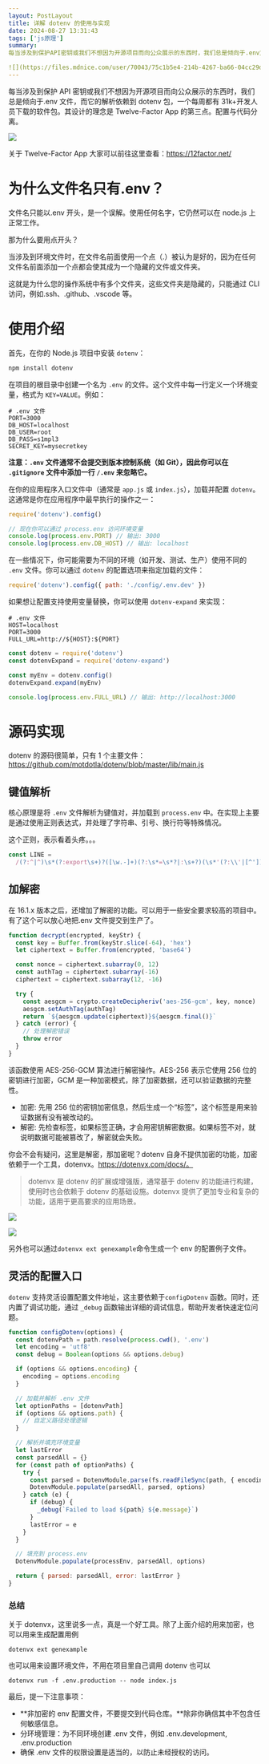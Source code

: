 ```yaml
---
layout: PostLayout
title: 详解 dotenv 的使用与实现
date: 2024-08-27 13:31:43
tags: ['js原理']
summary: 
每当涉及到保护API密钥或我们不想因为开源项目而向公众展示的东西时，我们总是倾向于.env文件，而它的解析依赖到dotenv包，一个每周都有31k+开发人员下载的软件包。其设计的理念是Twelve-Factor App的第三点。配置与代码分离。

![](https://files.mdnice.com/user/70043/75c1b5e4-214b-4267-ba66-04cc29db024
---
```


每当涉及到保护 API 密钥或我们不想因为开源项目而向公众展示的东西时，我们总是倾向于.env 文件，而它的解析依赖到 dotenv 包，一个每周都有 31k+开发人员下载的软件包。其设计的理念是 Twelve-Factor App 的第三点。配置与代码分离。

![](https://files.mdnice.com/user/70043/75c1b5e4-214b-4267-ba66-04cc29db0243.png)

关于 Twelve-Factor App 大家可以前往这里查看：https://12factor.net/

# 为什么文件名只有.env？

文件名只能以.env 开头，是一个误解。使用任何名字，它仍然可以在 node.js 上正常工作。

那为什么要用点开头？

当涉及到环境文件时，在文件名前面使用一个点（.）被认为是好的，因为在任何文件名前面添加一个点都会使其成为一个隐藏的文件或文件夹。

这就是为什么您的操作系统中有多个文件夹，这些文件夹是隐藏的，只能通过 CLI 访问，例如.ssh、.github、.vscode 等。

# 使用介绍

首先，在你的 Node.js 项目中安装 `dotenv`：

```bash
npm install dotenv
```

在项目的根目录中创建一个名为 `.env` 的文件。这个文件中每一行定义一个环境变量，格式为 `KEY=VALUE`。例如：

```env
# .env 文件
PORT=3000
DB_HOST=localhost
DB_USER=root
DB_PASS=s1mpl3
SECRET_KEY=mysecretkey
```

**注意：`.env` 文件通常不会提交到版本控制系统（如 Git），因此你可以在 `.gitignore` 文件中添加一行 `/.env` 来忽略它。**

在你的应用程序入口文件中（通常是 `app.js` 或 `index.js`），加载并配置 `dotenv`。这通常是你在应用程序中最早执行的操作之一：

```javascript
require('dotenv').config()

// 现在你可以通过 process.env 访问环境变量
console.log(process.env.PORT) // 输出: 3000
console.log(process.env.DB_HOST) // 输出: localhost
```

在一些情况下，你可能需要为不同的环境（如开发、测试、生产）使用不同的 `.env` 文件。你可以通过 `dotenv` 的配置选项来指定加载的文件：

```javascript
require('dotenv').config({ path: './config/.env.dev' })
```

如果想让配置支持使用变量替换，你可以使用 `dotenv-expand` 来实现：

```env
# .env 文件
HOST=localhost
PORT=3000
FULL_URL=http://${HOST}:${PORT}
```

```javascript
const dotenv = require('dotenv')
const dotenvExpand = require('dotenv-expand')

const myEnv = dotenv.config()
dotenvExpand.expand(myEnv)

console.log(process.env.FULL_URL) // 输出: http://localhost:3000
```

# 源码实现

dotenv 的源码很简单，只有 1 个主要文件：https://github.com/motdotla/dotenv/blob/master/lib/main.js

## 键值解析

核心原理是将 `.env` 文件解析为键值对，并加载到 `process.env` 中。在实现上主要是通过使用正则表达式，并处理了字符串、引号、换行符等特殊情况。

这个正则，表示看着头疼。。。

```javascript
const LINE =
  /(?:^|^)\s*(?:export\s+)?([\w.-]+)(?:\s*=\s*?|:\s+?)(\s*'(?:\\'|[^'])*'|\s*"(?:\\"|[^"])*"|\s*`(?:\\`|[^`])*`|[^#\r\n]+)?\s*(?:#.*)?(?:$|$)/gm
```

## 加解密

在 16.1.x 版本之后，还增加了解密的功能。可以用于一些安全要求较高的项目中。有了这个可以放心地把.env 文件提交到生产了。

```javascript
function decrypt(encrypted, keyStr) {
  const key = Buffer.from(keyStr.slice(-64), 'hex')
  let ciphertext = Buffer.from(encrypted, 'base64')

  const nonce = ciphertext.subarray(0, 12)
  const authTag = ciphertext.subarray(-16)
  ciphertext = ciphertext.subarray(12, -16)

  try {
    const aesgcm = crypto.createDecipheriv('aes-256-gcm', key, nonce)
    aesgcm.setAuthTag(authTag)
    return `${aesgcm.update(ciphertext)}${aesgcm.final()}`
  } catch (error) {
    // 处理解密错误
    throw error
  }
}
```

该函数使用 AES-256-GCM 算法进行解密操作。AES-256 表示它使用 256 位的密钥进行加密，GCM 是一种加密模式，除了加密数据，还可以验证数据的完整性。

- 加密: 先用 256 位的密钥加密信息，然后生成一个“标签”，这个标签是用来验证数据有没有被改动的。
- 解密: 先检查标签，如果标签正确，才会用密钥解密数据。如果标签不对，就说明数据可能被篡改了，解密就会失败。

你会不会有疑问，这里是解密，那加密呢？dotenv 自身不提供加密的功能，加密依赖于一个工具，dotenvx。https://dotenvx.com/docs/。

> dotenvx 是 dotenv 的扩展或增强版，通常基于 dotenv 的功能进行构建，使用时也会依赖于 dotenv 的基础设施。dotenvx 提供了更加专业和复杂的功能，适用于更高要求的应用场景。

![](https://files.mdnice.com/user/70043/2b248fc7-9faa-458a-8a08-f228d83ae2d6.png)

![](https://files.mdnice.com/user/70043/23a24cdf-bd0b-4958-82e2-ffb5e2d6895e.png)

另外也可以通过`dotenvx ext genexample`命令生成一个 env 的配置例子文件。

## 灵活的配置入口

`dotenv` 支持灵活设置配置文件地址，这主要依赖于`configDotenv` 函数。同时，还内置了调试功能，通过 `_debug` 函数输出详细的调试信息，帮助开发者快速定位问题。

```javascript
function configDotenv(options) {
  const dotenvPath = path.resolve(process.cwd(), '.env')
  let encoding = 'utf8'
  const debug = Boolean(options && options.debug)

  if (options && options.encoding) {
    encoding = options.encoding
  }

  // 加载并解析 .env 文件
  let optionPaths = [dotenvPath]
  if (options && options.path) {
    // 自定义路径处理逻辑
  }

  // 解析并填充环境变量
  let lastError
  const parsedAll = {}
  for (const path of optionPaths) {
    try {
      const parsed = DotenvModule.parse(fs.readFileSync(path, { encoding }))
      DotenvModule.populate(parsedAll, parsed, options)
    } catch (e) {
      if (debug) {
        _debug(`Failed to load ${path} ${e.message}`)
      }
      lastError = e
    }
  }

  // 填充到 process.env
  DotenvModule.populate(processEnv, parsedAll, options)

  return { parsed: parsedAll, error: lastError }
}
```

### 总结

关于 dotenvx，这里说多一点，真是一个好工具。除了上面介绍的用来加密，也可以用来生成配置用例

```
dotenvx ext genexample
```

也可以用来设置环境文件，不用在项目里自己调用 dotenv 也可以

```
dotenvx run -f .env.production -- node index.js
```

最后，提一下注意事项：

- **非加密的 env 配置文件，不要提交到代码仓库。**除非你确信其中不包含任何敏感信息。
- 分环境管理：为不同环境创建 .env 文件，例如 .env.development, .env.production
- 确保 .env 文件的权限设置是适当的，以防止未经授权的访问。
